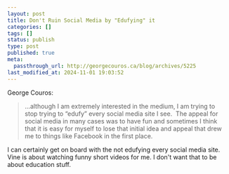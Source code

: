 ```yaml
---
layout: post
title: Don't Ruin Social Media by "Edufying" it
categories: []
tags: []
status: publish
type: post
published: true
meta:
  passthrough_url: http://georgecouros.ca/blog/archives/5225
last_modified_at: 2024-11-01 19:03:52
---
```


George Couros:


>…although I am extremely interested in the medium, I am trying to stop trying to “edufy” every social media site I see.  The appeal for social media in many cases was to have fun and sometimes I think that it is easy for myself to lose that initial idea and appeal that drew me to things like Facebook in the first place.



I can certainly get on board with the not edufying every social media site. Vine is about watching funny short videos for me. I don't want that to be about education stuff.

